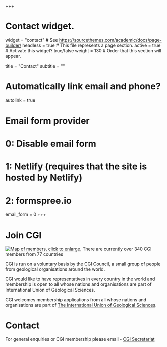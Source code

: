 +++
# Contact widget.
widget = "contact"  # See https://sourcethemes.com/academic/docs/page-builder/
headless = true  # This file represents a page section.
active = true  # Activate this widget? true/false
weight = 130  # Order that this section will appear.

title = "Contact"
subtitle = ""

# Automatically link email and phone?
autolink = true

# Email form provider
#   0: Disable email form
#   1: Netlify (requires that the site is hosted by Netlify)
#   2: formspree.io
email_form = 0
+++
# Join CGI

[![Map of members, click to enlarge.](/img/worldmap_2019_2.jpg)](/img/worldmap_2019_2.jpg "Map of members; there are currently over 340 CGI members from 77 countries") There are currently over 340 CGI members from 77 countries

CGI is run on a voluntary basis by the CGI Council, a small group of people from geological organisations around the world.

CGI would like to have representatives in every country in the world and membership is open to all whose nations and organisations are part of International Union of Geological Sciences.

CGI welcomes membership applications from all whose nations and organisations are part of [The International Union of Geological Sciences](http://www.iugs.org).

Contact
========

For general enquiries or CGI membership please email - [CGI Secretariat](mailto:CGIsecretariat@mail.cgs.gov.cn)
